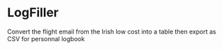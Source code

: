 # LogFiller
Convert the flight email from the Irish low cost into a table then export as CSV for personnal logbook
